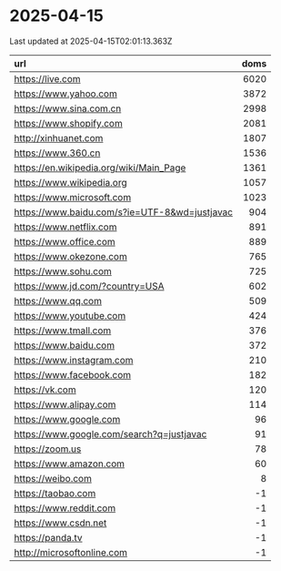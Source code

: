 # 2025-04-15

<!-- BEGIN -->
Last updated at 2025-04-15T02:01:13.363Z

url | doms
:- | -:
https://live.com | 6020
https://www.yahoo.com | 3872
https://www.sina.com.cn | 2998
https://www.shopify.com | 2081
http://xinhuanet.com | 1807
https://www.360.cn | 1536
https://en.wikipedia.org/wiki/Main_Page | 1361
https://www.wikipedia.org | 1057
https://www.microsoft.com | 1023
https://www.baidu.com/s?ie=UTF-8&wd=justjavac | 904
https://www.netflix.com | 891
https://www.office.com | 889
https://www.okezone.com | 765
https://www.sohu.com | 725
https://www.jd.com/?country=USA | 602
https://www.qq.com | 509
https://www.youtube.com | 424
https://www.tmall.com | 376
https://www.baidu.com | 372
https://www.instagram.com | 210
https://www.facebook.com | 182
https://vk.com | 120
https://www.alipay.com | 114
https://www.google.com | 96
https://www.google.com/search?q=justjavac | 91
https://zoom.us | 78
https://www.amazon.com | 60
https://weibo.com | 8
https://taobao.com | -1
https://www.reddit.com | -1
https://www.csdn.net | -1
https://panda.tv | -1
http://microsoftonline.com | -1
<!-- END -->
